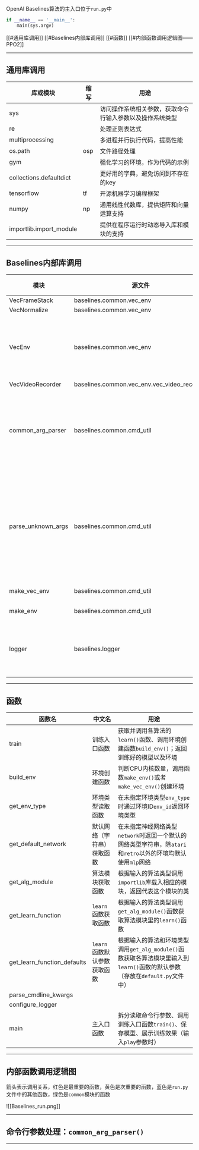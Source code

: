 OpenAI Baselines算法的主入口位于`run.py`中

```python
if __name__ == '__main__':
    main(sys.argv)
```

[[#通用库调用]]
[[#Baselines内部库调用]]
[[#函数]]
[[#内部函数调用逻辑图——PPO2]]

---
## 通用库调用

| 库或模块                    | 缩写  | 用途                           |
| ----------------------- | --- | ---------------------------- |
| sys                     |     | 访问操作系统相关参数，获取命令行输入参数以及操作系统类型 |
| re                      |     | 处理正则表达式                      |
| multiprocessing         |     | 多进程并行执行代码，提高性能               |
| os.path                 | osp | 文件路径处理                       |
| gym                     |     | 强化学习的环境，作为代码的示例              |
| collections.defaultdict |     | 更好用的字典，避免访问到不存在的key          |
| tensorflow              | tf  | 开源机器学习编程框架                   |
| numpy                   | np  | 通用线性代数库，提供矩阵和向量运算支持          |
| importlib.import_module |     | 提供在程序运行时动态导入库和模块的支持          |

---
## Baselines内部库调用

| 模块                 | 源文件                                         | 类型  | 用途           |
| ------------------ | ------------------------------------------- | --- | ------------ |
| VecFrameStack      | baselines.common.vec_env                    |     |              |
| VecNormalize       | baselines.common.vec_env                    |     |              |
| VecEnv             | baselines.common.vec_env                    |     | 向量化环境的类      |
| VecVideoRecorder   | baselines.common.vec_env.vec_video_recorder |     |              |
| common_arg_parser  | baselines.common.cmd_util                   | 函数  | 命令行已知参数读取    |
| parse_unknown_args | baselines.common.cmd_util                   | 函数  | 命令行未知参数提取及储存 |
| make_vec_env       | baselines.common.cmd_util                   | 函数  |              |
| make_env           | baselines.common.cmd_util                   | 函数  |              |
| logger             | baselines.logger                            | 模块  | 运行日志记录       |

---
## 函数

| 函数名                         | 中文名               | 用途                                                                                |
| --------------------------- | ----------------- | --------------------------------------------------------------------------------- |
| train                       | 训练入口函数            | 获取并调用各算法的`learn()`函数、调用环境创建函数`build_env()`；返回训练好的模型以及环境                           |
| build_env                   | 环境创建函数            | 判断CPU内核数量，调用函数`make_env()`或者`make_vec_env()`创建环境                                  |
| get_env_type                | 环境类型读取函数          | 在未指定环境类型`env_type`时通过环境ID`env_id`返回环境类型                                           |
| get_default_network         | 默认网络（字符串）获取函数     | 在未指定神经网络类型`network`时返回一个默认的网络类型字符串，除`atari`和`retro`以外的环境均默认使用`mlp`网络              |
| get_alg_module              | 算法模块获取函数          | 根据输入的算法类型调用`importlib`库载入相应的模块，返回代表这个模块的类                                         |
| get_learn_function          | `learn`函数获取函数     | 根据输入的算法类型调用`get_alg_module()`函数获取算法模块里的`learn()`函数                                |
| get_learn_function_defaults | `learn`函数默认参数获取函数 | 根据输入的算法和环境类型调用`get_alg_module()`函数获取各算法模块里输入到`learn()`函数的默认参数（存放在`default.py`文件中） |
| parse_cmdline_kwargs        |                   |                                                                                   |
| configure_logger            |                   |                                                                                   |
| main                        | 主入口函数             | 拆分读取命令行参数、调用训练入口函数`train()`、保存模型、展示训练效果（输入`play`参数时）                              |

---
## 内部函数调用逻辑图

箭头表示调用关系，红色是最重要的函数，黄色是次重要的函数，蓝色是`run.py`文件中的其他函数，绿色是`common`模块的函数

![[Baselines_run.png]]

---
## 命令行参数处理：`common_arg_parser()`



---
## 

